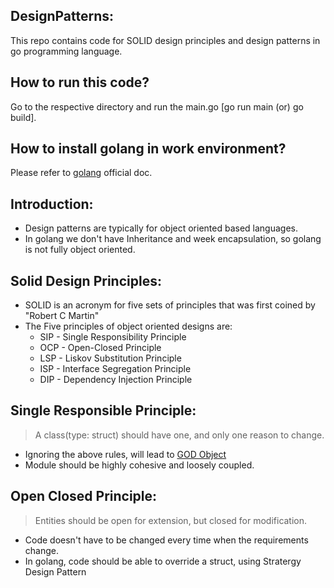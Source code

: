 ## DesignPatterns:
This repo contains code for SOLID design principles and design patterns in go programming language.

## How to run this code?
Go to the respective directory and run the main.go [go run main (or) go build].

## How to install golang in work environment?
Please refer to [golang](https://go.dev/doc/install) official doc.

## Introduction:
* Design patterns are typically for object oriented based languages.
* In golang we don't have Inheritance and week encapsulation, so golang is not fully object oriented.

## Solid Design Principles:
* SOLID is an acronym for five sets of principles that was first coined by "Robert C Martin"
* The Five principles of object oriented designs are:
  * SIP - Single Responsibility Principle
  * OCP - Open-Closed Principle
  * LSP - Liskov Substitution Principle
  * ISP - Interface Segregation Principle
  * DIP - Dependency Injection Principle

## Single Responsible Principle:
> A class(type: struct) should have one, and only one reason to change.
* Ignoring the above rules, will lead to [GOD Object](https://medium.com/@carlos.ariel.mamani/the-god-object-or-god-class-anti-pattern-bfb8c15eb513) 
* Module should be highly cohesive and loosely coupled.

## Open Closed Principle:
> Entities should be open for extension, but closed for modification.
* Code doesn't have to be changed every time when the requirements change.
* In golang, code should be able to override a struct, using Stratergy Design Pattern